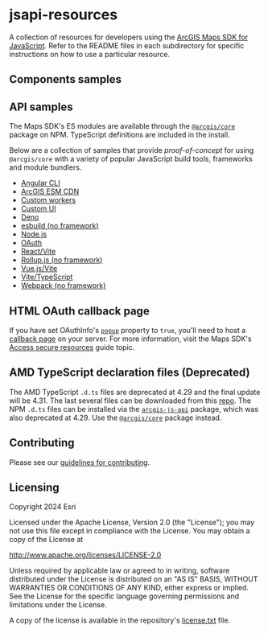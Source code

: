 jsapi-resources
===============
A collection of resources for developers using the [ArcGIS Maps SDK for JavaScript](https://js.arcgis.com). Refer to the README files in each subdirectory for specific instructions on how to use a particular resource. 

## Components samples

## API samples

The Maps SDK's ES modules are available through the [`@arcgis/core`](https://www.npmjs.com/package/@arcgis/core) package on NPM. TypeScript definitions are included in the install.

Below are a collection of samples that provide _proof-of-concept_ for using `@arcgis/core` with a variety of popular JavaScript build tools, frameworks and module bundlers.  

* [Angular CLI](./core-samples/jsapi-angular-cli/)
* [ArcGIS ESM CDN](./core-samples/jsapi-esm-cdn/)
* [Custom workers](./core-samples/jsapi-custom-workers/)
* [Custom UI](./core-samples/jsapi-custom-ui/)
* [Deno](./core-samples/jsapi-deno/)
* [esbuild (no framework)](./core-samples/esbuild/)
* [Node.js](./core-samples/jsapi-node/)
* [OAuth](./core-samples/jsapi-oauth/)
* [React/Vite](./core-samples/jsapi-react/)
* [Rollup.js (no framework)](./core-samples/rollup/)
* [Vue.js/Vite](./core-samples/jsapi-vue/)
* [Vite/TypeScript](./core-samples/jsapi-vite-ts/)
* [Webpack (no framework)](./core-samples/webpack/)

## HTML OAuth callback page

If you have set OAuthInfo's [`popup`](https://developers.arcgis.com/javascript/latest/api-reference/esri-identity-OAuthInfo.html#popup) property to `true`, you'll need to host a [callback page](./oauth/) on your server. For more information, visit the Maps SDK's [Access secure resources](https://developers.arcgis.com/javascript/latest/secure-resources/) guide topic.

## AMD TypeScript declaration files (Deprecated)

The AMD TypeScript `.d.ts` files are deprecated at 4.29 and the final update will be 4.31. The last several files can be downloaded from this [repo](./typescript/README.md). The NPM `.d.ts` files can be installed via the [`arcgis-js-api`](https://www.npmjs.com/package/arcgis-js-api) package, which was also deprecated at 4.29. Use the [`@arcgis/core`](https://www.npmjs.com/package/@arcgis/core) package instead.

## Contributing

Please see our [guidelines for contributing](CONTRIBUTING.md).

## Licensing
Copyright 2024 Esri

Licensed under the Apache License, Version 2.0 (the "License");
you may not use this file except in compliance with the License.
You may obtain a copy of the License at

   http://www.apache.org/licenses/LICENSE-2.0

Unless required by applicable law or agreed to in writing, software
distributed under the License is distributed on an "AS IS" BASIS,
WITHOUT WARRANTIES OR CONDITIONS OF ANY KIND, either express or implied.
See the License for the specific language governing permissions and
limitations under the License.

A copy of the license is available in the repository's [license.txt](https://github.com/Esri/jsapi-resources/blob/master/license.txt) file.
